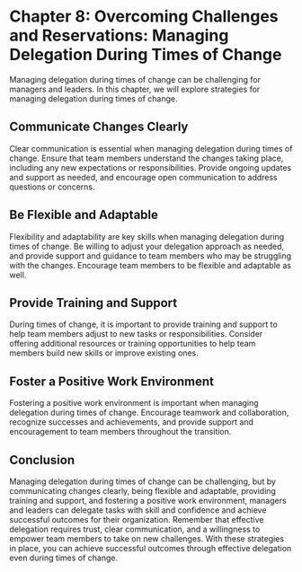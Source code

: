 Chapter 8: Overcoming Challenges and Reservations: Managing Delegation During Times of Change
=============================================================================================

Managing delegation during times of change can be challenging for managers and leaders. In this chapter, we will explore strategies for managing delegation during times of change.

Communicate Changes Clearly
---------------------------

Clear communication is essential when managing delegation during times of change. Ensure that team members understand the changes taking place, including any new expectations or responsibilities. Provide ongoing updates and support as needed, and encourage open communication to address questions or concerns.

Be Flexible and Adaptable
-------------------------

Flexibility and adaptability are key skills when managing delegation during times of change. Be willing to adjust your delegation approach as needed, and provide support and guidance to team members who may be struggling with the changes. Encourage team members to be flexible and adaptable as well.

Provide Training and Support
----------------------------

During times of change, it is important to provide training and support to help team members adjust to new tasks or responsibilities. Consider offering additional resources or training opportunities to help team members build new skills or improve existing ones.

Foster a Positive Work Environment
----------------------------------

Fostering a positive work environment is important when managing delegation during times of change. Encourage teamwork and collaboration, recognize successes and achievements, and provide support and encouragement to team members throughout the transition.

Conclusion
----------

Managing delegation during times of change can be challenging, but by communicating changes clearly, being flexible and adaptable, providing training and support, and fostering a positive work environment, managers and leaders can delegate tasks with skill and confidence and achieve successful outcomes for their organization. Remember that effective delegation requires trust, clear communication, and a willingness to empower team members to take on new challenges. With these strategies in place, you can achieve successful outcomes through effective delegation even during times of change.
